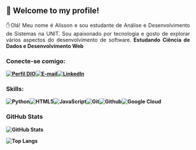 ## 👋 Welcome to my profile!

<p align="justify"> ✋Olá! Meu nome é Alisson e sou estudante de Análise e Desenvolvimento de Sistemas na UNIT. Sou apaixonado por tecnologia e gosto de explorar vários aspectos do desenvolvimento de software.<strong> Estudando Ciência de Dados e Desenvolvimento Web </p>

### Conecte-se comigo:
[![Perfil DIO](https://img.shields.io/badge/-Meu%20Perfil%20na%20DIO-30A3DC?style=for-the-badge)](https://web.dio.me/users/alissonandradennnunes)[![E-mail](https://img.shields.io/badge/-Email-000?style=for-the-badge&logo=microsoft-outlook&logoColor=E94D5F)](mailto:alissonandradennnunes@gmail.com)[![LinkedIn](https://img.shields.io/badge/LinkedIn-0A66C2?style=for-the-badge&logo=linkedin&logoColor=white)](https://www.linkedin.com/in/alisson-nunes1/)

### Skills:
![Python](https://img.shields.io/badge/Python-3670A0?style=for-the-badge&logo=python&logoColor=ffdd54)![HTML5](https://img.shields.io/badge/HTML5-E34F26?style=for-the-badge&logo=html5&logoColor=white)![JavaScript](https://img.shields.io/badge/JavaScript-F7DF1E?style=for-the-badge&logo=javascript&logoColor=black)![Git](https://img.shields.io/badge/Git-F05032?style=for-the-badge&logo=git&logoColor=white)![Github](https://img.shields.io/badge/Github-181717?style=for-the-badge&logo=Github&logoColor=white)![Google Cloud](https://img.shields.io/badge/Google%20Cloud-4285F4?style=for-the-badge&logo=google-cloud&logoColor=white)




### GitHub Stats
![GitHub Stats](https://github-readme-stats.vercel.app/api?username=AlissoNNunes1&theme=transparent&bg_color=000&border_color=30A3DC&show_icons=true&icon_color=30A3DC&title_color=E94D5F&text_color=FFF)

![Top Langs](https://github-readme-stats-git-masterrstaa-rickstaa.vercel.app/api/top-langs/?username=AlissoNNunes1&layout=compact&bg_color=000&border_color=30A3DC&title_color=E94D5F&text_color=FFF)